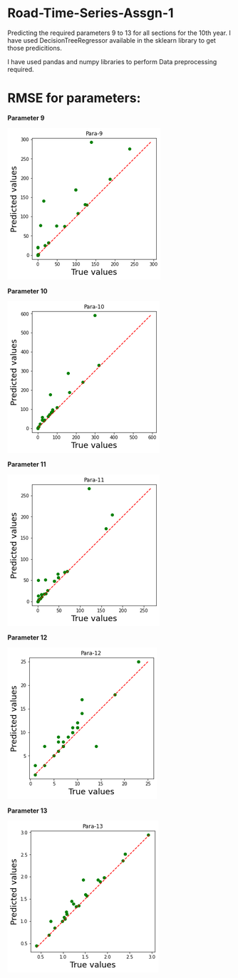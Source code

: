 # Road-Time-Series-Assgn-1
Predicting the required parameters 9 to 13 for all sections for the 10th year. I have used DecisionTreeRegressor available in the sklearn library to get those predicitions.

I have used pandas and numpy libraries to perform Data preprocessing required.

# RMSE for parameters: 

**Parameter 9**

![Parameter 9](Images/para9.png)

**Parameter 10**

![Parameter 10](Images/para10.png)

**Parameter 11**

![Parameter 11](Images/para11.png)

**Parameter 12**

![Parameter 12](Images/para12.png)

**Parameter 13**

![Parameter 13](Images/para13.png)


